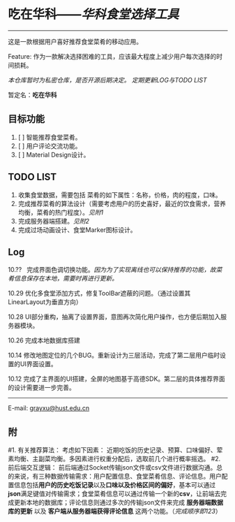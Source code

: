 # 吃在华科——*华科食堂选择工具*

--------

这是一款根据用户喜好推荐食堂菜肴的移动应用。

Feature: 作为一款解决选择困难的工具，应该最大程度上减少用户每次选择的时间损耗。

*本仓库暂时为私密仓库，是否开源后期决定。*
*定期更新LOG与TODO LIST*

暂定名：**吃在华科**



目标功能
-----


1. [ ] 智能推荐食堂菜肴。
2. [ ] 用户评论交流功能。
3. [ ] Material Design设计。

TODO LIST
-----

1. 收集食堂数据，需要包括 菜肴的如下属性：名称，价格，肉的程度，口味。
2. 完成推荐菜肴的算法设计（需要考虑用户的历史喜好，最近的饮食需求，营养均衡，菜肴的热门程度）。*见附1*
3. 完成服务器端搭建。*见附2*
4. 完成过场动画设计、食堂Marker图标设计。

Log
-----
10.??   完成界面色调切换功能。*因为为了实现离线也可以保持推荐的功能，故菜肴信息保存在本地，需要时再进行更新。*

10.29   优化多食堂添加方式，修复ToolBar遮蔽的问题。（通过设置其LinearLayout为垂直方向）

10.28   UI部分重构，抽离了设置界面，意图再次简化用户操作，也方便后期加入服务器模块。

10.26   完成本地数据库搭建

10.14   修改地图定位的几个BUG。重新设计为三层活动，完成了第二层用户临时设置的UI界面设置。

10.12   完成了主界面的UI搭建，全屏的地图基于高德SDK。第二层的具体推荐界面的设计需要进一步完善。

-----
E-mail: grayxu@hust.edu.cn

附
-----
#1. 有关推荐算法：
	考虑如下因素： 近期吃饭的历史记录、预算、口味偏好、荤素均衡、主副菜均衡。多因素进行权重分配后，选取前几个进行概率摇选。
#2. 前后端交互逻辑：
	前后端通过Socket传输json文件或csv文件进行数据沟通。总的来说，有三种数据传输需求：用户配置信息、食堂菜肴信息、评论信息。用户配置信息包括**用户的历史吃饭记录**以及**口味以及价格区间的偏好**，基本可以通过**json**满足键值对传输需求；食堂菜肴信息可以通过传输一个新的**csv**，让前端去完成更新本地的数据库；评论信息则通过多次的传输json文件来完成 **服务器端数据库的更新** 以及 **客户端从服务器端获得评论信息** 这两个功能。（*完成顺序即123*）
